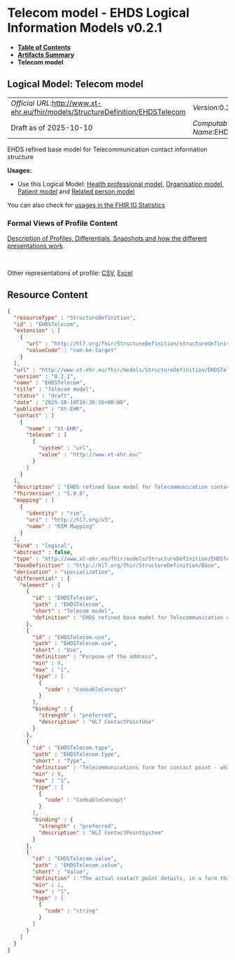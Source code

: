 # Telecom model - EHDS Logical Information Models v0.2.1

* [**Table of Contents**](toc.md)
* [**Artifacts Summary**](artifacts.md)
* **Telecom model**

## Logical Model: Telecom model 

| | |
| :--- | :--- |
| *Official URL*:http://www.xt-ehr.eu/fhir/models/StructureDefinition/EHDSTelecom | *Version*:0.2.1 |
| Draft as of 2025-10-10 | *Computable Name*:EHDSTelecom |

 
EHDS refined base model for Telecommunication contact information structure 

**Usages:**

* Use this Logical Model: [Health professional model](StructureDefinition-EHDSHealthProfessional.md), [Organisation model](StructureDefinition-EHDSOrganisation.md), [Patient model](StructureDefinition-EHDSPatient.md) and [Related person model](StructureDefinition-EHDSRelatedPerson.md)

You can also check for [usages in the FHIR IG Statistics](https://packages2.fhir.org/xig/xtehr.eu.ehds.models|current/StructureDefinition/EHDSTelecom)

### Formal Views of Profile Content

 [Description of Profiles, Differentials, Snapshots and how the different presentations work](http://build.fhir.org/ig/FHIR/ig-guidance/readingIgs.html#structure-definitions). 

 

Other representations of profile: [CSV](StructureDefinition-EHDSTelecom.csv), [Excel](StructureDefinition-EHDSTelecom.xlsx) 



## Resource Content

```json
{
  "resourceType" : "StructureDefinition",
  "id" : "EHDSTelecom",
  "extension" : [
    {
      "url" : "http://hl7.org/fhir/StructureDefinition/structuredefinition-type-characteristics",
      "valueCode" : "can-be-target"
    }
  ],
  "url" : "http://www.xt-ehr.eu/fhir/models/StructureDefinition/EHDSTelecom",
  "version" : "0.2.1",
  "name" : "EHDSTelecom",
  "title" : "Telecom model",
  "status" : "draft",
  "date" : "2025-10-10T16:36:16+00:00",
  "publisher" : "Xt-EHR",
  "contact" : [
    {
      "name" : "Xt-EHR",
      "telecom" : [
        {
          "system" : "url",
          "value" : "http://www.xt-ehr.eu/"
        }
      ]
    }
  ],
  "description" : "EHDS refined base model for Telecommunication contact information structure",
  "fhirVersion" : "5.0.0",
  "mapping" : [
    {
      "identity" : "rim",
      "uri" : "http://hl7.org/v3",
      "name" : "RIM Mapping"
    }
  ],
  "kind" : "logical",
  "abstract" : false,
  "type" : "http://www.xt-ehr.eu/fhir/models/StructureDefinition/EHDSTelecom",
  "baseDefinition" : "http://hl7.org/fhir/StructureDefinition/Base",
  "derivation" : "specialization",
  "differential" : {
    "element" : [
      {
        "id" : "EHDSTelecom",
        "path" : "EHDSTelecom",
        "short" : "Telecom model",
        "definition" : "EHDS refined base model for Telecommunication contact information structure"
      },
      {
        "id" : "EHDSTelecom.use",
        "path" : "EHDSTelecom.use",
        "short" : "Use",
        "definition" : "Purpose of the address",
        "min" : 0,
        "max" : "1",
        "type" : [
          {
            "code" : "CodeableConcept"
          }
        ],
        "binding" : {
          "strength" : "preferred",
          "description" : "HL7 ContactPointUse"
        }
      },
      {
        "id" : "EHDSTelecom.type",
        "path" : "EHDSTelecom.type",
        "short" : "Type",
        "definition" : "Telecommunications form for contact point - what communications system is required to make use of the contact.",
        "min" : 0,
        "max" : "1",
        "type" : [
          {
            "code" : "CodeableConcept"
          }
        ],
        "binding" : {
          "strength" : "preferred",
          "description" : "HL7 ContactPointSystem"
        }
      },
      {
        "id" : "EHDSTelecom.value",
        "path" : "EHDSTelecom.value",
        "short" : "Value",
        "definition" : "The actual contact point details, in a form that is meaningful to the designated communication type (i.e. phone number or email address).",
        "min" : 1,
        "max" : "1",
        "type" : [
          {
            "code" : "string"
          }
        ]
      }
    ]
  }
}

```
